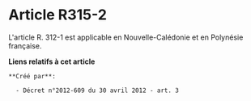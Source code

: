 # Article R315-2

L'article R. 312-1 est applicable en Nouvelle-Calédonie et en Polynésie française.

**Liens relatifs à cet article**

	**Créé par**:

	  - Décret n°2012-609 du 30 avril 2012 - art. 3
